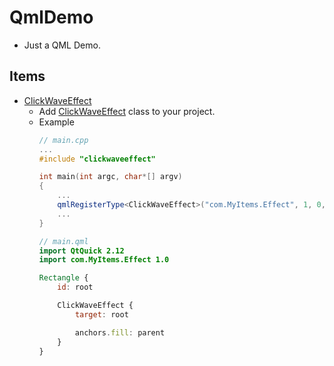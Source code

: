 # QmlDemo
* Just a QML Demo.
## Items
* [ClickWaveEffect](./src/customItem/clickwaveeffect.h)
    * Add [ClickWaveEffect](./src/customItem/clickwaveeffect.h) class to your project.
    * Example
        ```cpp
        // main.cpp
        ...
        #include "clickwaveeffect"

        int main(int argc, char*[] argv)
        {
            ...
            qmlRegisterType<ClickWaveEffect>("com.MyItems.Effect", 1, 0, "ClickWaveEffect");
            ...
        } 
        ```
        ```qml
        // main.qml
        import QtQuick 2.12
        import com.MyItems.Effect 1.0

        Rectangle {
            id: root

            ClickWaveEffect {
                target: root

                anchors.fill: parent
            }
        }
        ```